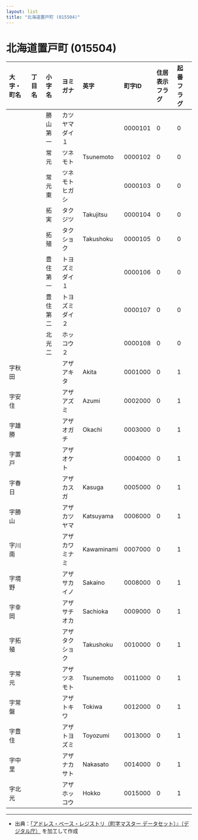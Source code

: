 ```yaml
---
layout: list
title: "北海道置戸町 (015504)"
---
```


# 北海道置戸町 (015504)

| 大字・町名 | 丁目名 | 小字名 | ヨミガナ | 英字 | 町字ID | 住居表示フラグ | 起番フラグ |
|:---|:---|:---|:---|:---|:---|:---|:---|
|  |  | 勝山第一 | カツヤマダイ１ |  | 0000101 | 0 | 0 |
|  |  | 常元 | ツネモト | Tsunemoto | 0000102 | 0 | 0 |
|  |  | 常元東 | ツネモトヒガシ |  | 0000103 | 0 | 0 |
|  |  | 拓実 | タクジツ | Takujitsu | 0000104 | 0 | 0 |
|  |  | 拓殖 | タクショク | Takushoku | 0000105 | 0 | 0 |
|  |  | 豊住第一 | トヨズミダイ１ |  | 0000106 | 0 | 0 |
|  |  | 豊住第二 | トヨズミダイ２ |  | 0000107 | 0 | 0 |
|  |  | 北光二 | ホッコウ２ |  | 0000108 | 0 | 0 |
| 字秋田 |  |  | アザアキタ | Akita | 0001000 | 0 | 1 |
| 字安住 |  |  | アザアズミ | Azumi | 0002000 | 0 | 1 |
| 字雄勝 |  |  | アザオガチ | Okachi | 0003000 | 0 | 1 |
| 字置戸 |  |  | アザオケト |  | 0004000 | 0 | 1 |
| 字春日 |  |  | アザカスガ | Kasuga | 0005000 | 0 | 1 |
| 字勝山 |  |  | アザカツヤマ | Katsuyama | 0006000 | 0 | 1 |
| 字川南 |  |  | アザカワミナミ | Kawaminami | 0007000 | 0 | 1 |
| 字境野 |  |  | アザサカイノ | Sakaino | 0008000 | 0 | 1 |
| 字幸岡 |  |  | アザサチオカ | Sachioka | 0009000 | 0 | 1 |
| 字拓殖 |  |  | アザタクショク | Takushoku | 0010000 | 0 | 1 |
| 字常元 |  |  | アザツネモト | Tsunemoto | 0011000 | 0 | 1 |
| 字常盤 |  |  | アザトキワ | Tokiwa | 0012000 | 0 | 1 |
| 字豊住 |  |  | アザトヨズミ | Toyozumi | 0013000 | 0 | 1 |
| 字中里 |  |  | アザナカサト | Nakasato | 0014000 | 0 | 1 |
| 字北光 |  |  | アザホッコウ | Hokko | 0015000 | 0 | 1 |

---

- 出典：[「アドレス・ベース・レジストリ（町字マスター データセット）』（デジタル庁）](https://www.digital.go.jp/policies/base_registry_address/) を加工して作成
